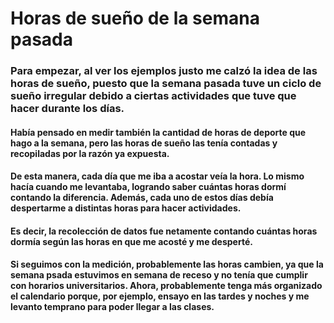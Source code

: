# Horas de sueño de la semana pasada
### Para empezar, al ver los ejemplos justo me calzó la idea de las horas de sueño, puesto que la semana pasada tuve un ciclo de sueño irregular debido a ciertas actividades que tuve que hacer durante los días.
#### Había pensado en medir también la cantidad de horas de deporte que hago a la semana, pero las horas de sueño las tenía contadas y recopiladas por la razón ya expuesta.
#### De esta manera, cada día que me iba a acostar veía la hora. Lo mismo hacía cuando me levantaba, logrando saber cuántas horas dormí contando la diferencia. Además, cada uno de estos días debía despertarme a distintas horas para hacer actividades.
#### Es decir, la recolección de datos fue netamente contando cuántas horas dormía según las horas en que me acosté y me desperté.
#### Si seguimos con la medición, probablemente las horas cambien, ya que la semana psada estuvimos en semana de receso y no tenía que cumplir con horarios universitarios. Ahora, probablemente tenga más organizado el calendario porque, por ejemplo, ensayo en las tardes y noches y me levanto temprano para poder llegar a las clases.